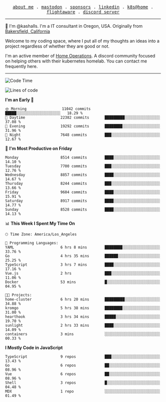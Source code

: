 <p align="center">
  <samp>
    <a href="https://jordanjones.org/">about me</a> .
    <a rel="me" href="https://mastodon.social/@kashall">mastodon</a> .
    <a href="https://github.com/sponsors/kashalls">sponsors</a> .
    <a href="https://linkedin.com/in/jordpjones">linkedin</a> .
    <a href="https://github.com/kashalls/home-cluster">k8s@home</a> .
    <a href="https://flightaware.com/adsb/stats/user/kashalls">flightaware</a> .
    <a href="https://discord.gg/V2WrCfqba9">discord server</a>
  </samp>
</p>

----------------------------------------------------------------

:wave: I'm @kashalls. I'm a IT consultant in Oregon, USA. Originally from [Bakersfield, California](https://maps.app.goo.gl/QQMtywTWghpXB6Tu6)

Welcome to my coding space, where I put all of my thoughts an ideas into a project regardless of whether they are good or not.

I'm an active member of [Home Operations](https://discord.gg/home-operations). A discord community focused on helping others with their kubernetes homelab. You can contact me frequently here.

----------------------------------------------------------------
<!--START_SECTION:waka-->
![Code Time](http://img.shields.io/badge/Code%20Time-2%2C162%20hrs%2035%20mins-blue)

![Lines of code](https://img.shields.io/badge/From%20Hello%20World%20I%27ve%20Written-10.3%20million%20lines%20of%20code-blue)

**I'm an Early 🐤** 

```text
🌞 Morning                11042 commits       █████░░░░░░░░░░░░░░░░░░░░   18.29 % 
🌆 Daytime                22382 commits       █████████░░░░░░░░░░░░░░░░   37.08 % 
🌃 Evening                19292 commits       ████████░░░░░░░░░░░░░░░░░   31.96 % 
🌙 Night                  7648 commits        ███░░░░░░░░░░░░░░░░░░░░░░   12.67 % 
```
📅 **I'm Most Productive on Friday** 

```text
Monday                   8514 commits        ████░░░░░░░░░░░░░░░░░░░░░   14.10 % 
Tuesday                  7700 commits        ███░░░░░░░░░░░░░░░░░░░░░░   12.76 % 
Wednesday                8857 commits        ████░░░░░░░░░░░░░░░░░░░░░   14.67 % 
Thursday                 8244 commits        ███░░░░░░░░░░░░░░░░░░░░░░   13.66 % 
Friday                   9604 commits        ████░░░░░░░░░░░░░░░░░░░░░   15.91 % 
Saturday                 8917 commits        ████░░░░░░░░░░░░░░░░░░░░░   14.77 % 
Sunday                   8528 commits        ████░░░░░░░░░░░░░░░░░░░░░   14.13 % 
```


📊 **This Week I Spent My Time On** 

```text
🕑︎ Time Zone: America/Los_Angeles

💬 Programming Languages: 
YAML                     6 hrs 8 mins        ████████░░░░░░░░░░░░░░░░░   33.76 % 
Go                       4 hrs 35 mins       ██████░░░░░░░░░░░░░░░░░░░   25.25 % 
TypeScript               3 hrs 7 mins        ████░░░░░░░░░░░░░░░░░░░░░   17.16 % 
Vue.js                   2 hrs               ███░░░░░░░░░░░░░░░░░░░░░░   11.06 % 
Docker                   53 mins             █░░░░░░░░░░░░░░░░░░░░░░░░   04.95 % 

🐱‍💻 Projects: 
home-cluster             6 hrs 20 mins       █████████░░░░░░░░░░░░░░░░   34.88 % 
kromgo                   5 hrs 38 mins       ████████░░░░░░░░░░░░░░░░░   31.00 % 
hearthook                3 hrs 34 mins       █████░░░░░░░░░░░░░░░░░░░░   19.70 % 
sunlight                 2 hrs 33 mins       ████░░░░░░░░░░░░░░░░░░░░░   14.09 % 
containers               3 mins              ░░░░░░░░░░░░░░░░░░░░░░░░░   00.33 % 
```

**I Mostly Code in JavaScript** 

```text
TypeScript               9 repos             ███░░░░░░░░░░░░░░░░░░░░░░   13.43 % 
Go                       6 repos             ██░░░░░░░░░░░░░░░░░░░░░░░   08.96 % 
Vue                      6 repos             ██░░░░░░░░░░░░░░░░░░░░░░░   08.96 % 
Shell                    3 repos             █░░░░░░░░░░░░░░░░░░░░░░░░   04.48 % 
MDX                      1 repo              ░░░░░░░░░░░░░░░░░░░░░░░░░   01.49 % 
```




<!--END_SECTION:waka-->